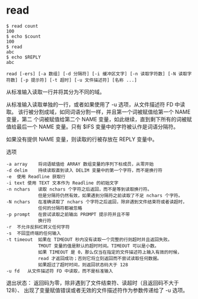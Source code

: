 # read

```shell
$ read count
100
$ echo $count
100
$ read
abc
$ echo $REPLY
abc
```

`read [-ers] [-a 数组] [-d 分隔符] [-i 缓冲区文字] [-n 读取字符数] [-N 读取字符数] [-p 提示符] [-t 超时] [-u 文件描述符] [名称 ...]`

从标准输入读取一行并将其分为不同的域。

从标准输入读取单独的一行，或者如果使用了 -u 选项，从文件描述符 FD 中读取。
该行被分割成域，如同词语分割一样，并且第一个词被赋值给第一个 NAME 变量，第二
个词被赋值给第二个 NAME 变量，如此继续，直到剩下所有的词被赋值给最后一个 NAME
变量。只有 $IFS 变量中的字符被认作是词语分隔符。

如果没有提供 NAME 变量，则读取的行被存放在 REPLY 变量中。

选项

```
-a array    将词语赋值给 ARRAY 数组变量的序列下标成员，从零开始
-d delim    持续读取直到读入 DELIM 变量中的第一个字符，而不是换行符
-e  使用 Readline 获取行
-i text 使用 TEXT 文本作为 Readline 的初始文字
-n nchars   读取 nchars 个字符之后返回，而不是等到读取换行符。
            但是分隔符仍然有效，如果遇到分隔符之前读取了不足 nchars 个字符。
-N nchars   在准确读取了 nchars 个字符之后返回，除非遇到文件结束符或者读超时，
            任何的分隔符都被忽略
-p prompt   在尝试读取之前输出 PROMPT 提示符并且不带
            换行符
-r  不允许反斜杠转义任何字符
-s  不回显终端的任何输入
-t timeout  如果在 TIMEOUT 秒内没有读取一个完整的行则超时并且返回失败。
            TMOUT 变量的值是默认的超时时间。TIMEOUT 可以是小数。
            如果 TIMEOUT 是 0，那么仅当在指定的文件描述符上输入有效的时候，
            read 才返回成功；否则它将立刻返回而不尝试读取任何数据。
            如果超过了超时时间，则返回状态码大于 128
-u fd   从文件描述符 FD 中读取，而不是标准输入
```

退出状态：
返回码为零，除非遇到了文件结束符、读超时（且返回码不大于128）、
出现了变量赋值错误或者无效的文件描述符作为参数传递给了 -u 选项。
